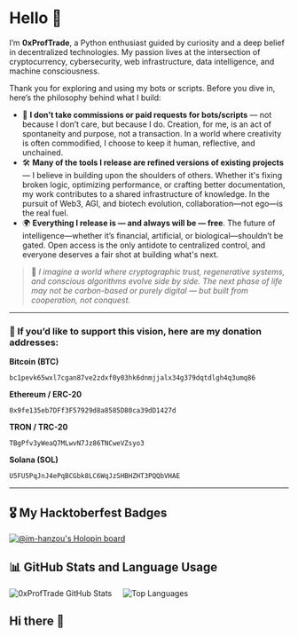 
# Hello 👋  
I’m **0xProfTrade**, a Python enthusiast guided by curiosity and a deep belief in decentralized technologies. My passion lives at the intersection of cryptocurrency, cybersecurity, web infrastructure, data intelligence, and machine consciousness.

Thank you for exploring and using my bots or scripts. Before you dive in, here’s the philosophy behind what I build:

- 🧠 **I don’t take commissions or paid requests for bots/scripts** — not because I don’t care, but because I do. Creation, for me, is an act of spontaneity and purpose, not a transaction. In a world where creativity is often commodified, I choose to keep it human, reflective, and unchained.  
- 🛠️ **Many of the tools I release are refined versions of existing projects** — I believe in building upon the shoulders of others. Whether it's fixing broken logic, optimizing performance, or crafting better documentation, my work contributes to a shared infrastructure of knowledge. In the pursuit of Web3, AGI, and biotech evolution, collaboration—not ego—is the real fuel.  
- 🌍 **Everything I release is — and always will be — free**. The future of intelligence—whether it’s financial, artificial, or biological—shouldn’t be gated. Open access is the only antidote to centralized control, and everyone deserves a fair shot at building what's next.

> 🌱 *I imagine a world where cryptographic trust, regenerative systems, and conscious algorithms evolve side by side. The next phase of life may not be carbon-based or purely digital — but built from cooperation, not conquest.*

---

### 💸 If you’d like to support this vision, here are my donation addresses:

**Bitcoin (BTC)**  
```
bc1pevk65wxl7cgan87ve2zdxf0y03hk6dnmjjalx34g379dqtdlgh4q3umq86
```

**Ethereum / ERC-20**  
```
0x9fe135eb7DFf3F57929d8a8585D80ca39dD1427d
```

**TRON / TRC-20**  
```
TBgPfv3yWeaQ7MLwvN7Jz86TNCweVZsyo3
```

**Solana (SOL)**  
```
U5FU5PqJnJ4ePqBCGbk8LC6WqJzSHBHZHT3PQQbVHAE
```

<!-- For Indonesian supporters: https://saweria.co/sinnerman -->

---

## 🎖️ My Hacktoberfest Badges  
[![@im-hanzou's Holopin board](https://holopin.io/api/user/board?user=haxsinner)](https://holopin.io/@haxsinner)

## 📊 GitHub Stats and Language Usage  
![0xProfTrade GitHub Stats](https://github-readme-stats.vercel.app/api?username=0xProfTrade&show_icons=true&theme=tokyonight)&nbsp;&nbsp;&nbsp;&nbsp;&nbsp;![Top Languages](https://github-readme-stats.vercel.app/api/top-langs/?username=0xProfTrade&layout=donut&theme=tokyonight&show_icons=true)
## Hi there 👋

<!--
**0xProfTrade/0xProfTrade** is a ✨ _special_ ✨ repository because its `README.md` (this file) appears on your GitHub profile.

Here are some ideas to get you started:

- 🔭 I’m currently working on ...
- 🌱 I’m currently learning ...
- 👯 I’m looking to collaborate on ...
- 🤔 I’m looking for help with ...
- 💬 Ask me about ...
- 📫 How to reach me: ...
- 😄 Pronouns: ...
- ⚡ Fun fact: ...
-->
